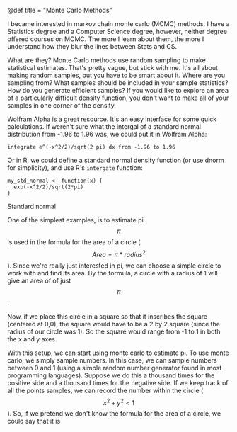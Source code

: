 @def title = "Monte Carlo Methods"


I became interested in markov chain monte carlo (MCMC) methods. I have a Statistics degree and 
a Computer Science degree, however, neither degree offered courses on MCMC. The more I learn about them, 
the more I understand how they blur the lines between Stats and CS. 

What are they? Monte Carlo methods use random sampling to make statistical estimates. That's pretty vague, but stick 
with me. It's all about making random samples, but you have to be smart about it. Where are you sampling from? 
What samples should be included in your sample statistics? How do you generate efficient samples? If you would 
like to explore an area of a particularly difficult density function, you don't want to make all of your samples
in one corner of the density. 


Wolfram Alpha is a great resource. It's an easy interface for some quick calculations. If weren't sure
what the intergal of a standard normal distribution from -1.96 to 1.96 was, we could put it in Wolfram Alpha:

```
integrate e^(-x^2/2)/sqrt(2 pi) dx from -1.96 to 1.96
```

Or in R, we could define a standard normal density function (or use dnorm for simplicity), and use 
R's `intergate` function:

```
my_std_normal <- function(x) {  
  exp(-x^2/2)/sqrt(2*pi)
}
```

Standard normal


One of the simplest examples, is to estimate pi. $$\pi$$ is used in the formula for the area of a circle ($$Area = \pi * radius^2$$). Since we're really just interested in pi, we can choose a simple circle to work with and find its area. By the formula, a circle with a radius of 1 will give an area of of just $$\pi$$. 

Now, if we place this circle in a square so that it inscribes the square (centered at 0,0), the square would have to be a 2 by 2 square (since the radius of our circle was 1). So the square would range from -1 to 1 in both the x and y axes.

With this setup, we can start using monte carlo to estimate pi. To use monte carlo, we simply sample numbers. In this case, we can sample numbers between 0 and 1 (using a simple random number generator found in most programming languages). Suppose we do this a thousand times for the positive side and a thousand times for the negative side. If we keep track of all the points samples, we can record the number within the circle ($$x^2 + y^2 < 1$$). So, if we pretend we don't know the formula for the area of a circle, we could say that it is 

